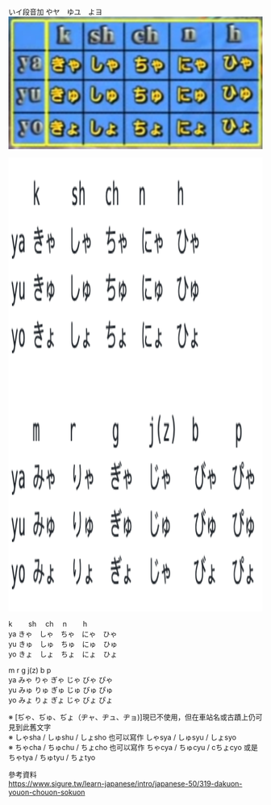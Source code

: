 いイ段音加 やヤ　ゆユ　よヨ  
![jajujo](pics/yayuyo.png)  

<div  align="center">    
     <img src="pics/oin.png" width = "850" height = "900" alt="oin" align=center />
</div>

   k 　　sh 　ch 　n 　　h    
ya きゃ　しゃ　ちゃ　にゃ　ひゃ  
yu きゅ　しゅ　ちゅ　にゅ　ひゅ  
yo きょ　しょ　ちょ　にょ　ひょ  

   m    r     g    j(z)  b     p  
ya みゃ  りゃ  ぎゃ  じゃ   びゃ  ぴゃ  
yu みゅ  りゅ  ぎゅ  じゅ   びゅ  ぴゅ  
yo みょ  りょ  ぎょ  じゃ   びょ  ぴょ  

※ [ぢゃ、ぢゅ、ぢょ（ヂャ、ヂュ、ヂョ)]現已不使用，但在車站名或古蹟上仍可見到此舊文字  
※ しゃsha / しゅshu / しょsho 也可以寫作 しゃsya / しゅsyu / しょsyo  
※ ちゃcha / ちゅchu / ちょcho 也可以寫作 ちゃcya / ちゅcyu / cちょcyo 或是 ちゃtya / ちゅtyu / ちょtyo  

參考資料  
https://www.sigure.tw/learn-japanese/intro/japanese-50/319-dakuon-youon-chouon-sokuon  
